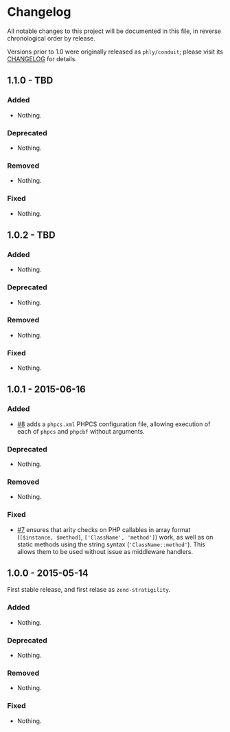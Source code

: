 # Changelog

All notable changes to this project will be documented in this file, in reverse chronological order by release.

Versions prior to 1.0 were originally released as `phly/conduit`; please visit
its [CHANGELOG](https://github.com/phly/conduit/blob/master/CHANGELOG.md) for
details.

## 1.1.0 - TBD

### Added

- Nothing.

### Deprecated

- Nothing.

### Removed

- Nothing.

### Fixed

- Nothing.

## 1.0.2 - TBD

### Added

- Nothing.

### Deprecated

- Nothing.

### Removed

- Nothing.

### Fixed

- Nothing.

## 1.0.1 - 2015-06-16

### Added

- [#8](https://github.com/zendframework/zend-stratigility/pull/8) adds a
  `phpcs.xml` PHPCS configuration file, allowing execution of each of `phpcs`
  and `phpcbf` without arguments.

### Deprecated

- Nothing.

### Removed

- Nothing.

### Fixed

- [#7](https://github.com/zendframework/zend-stratigility/pull/7) ensures that
  arity checks on PHP callables in array format (`[$instance, $method]`,
  `['ClassName', 'method']`) work, as well as on static methods using the string
  syntax (`'ClassName::method'`). This allows them to be used without issue as
  middleware handlers.

## 1.0.0 - 2015-05-14

First stable release, and first relase as `zend-stratigility`.

### Added

- Nothing.

### Deprecated

- Nothing.

### Removed

- Nothing.

### Fixed

- Nothing.
